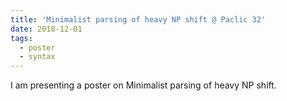 ```yaml
---
title: 'Minimalist parsing of heavy NP shift @ Paclic 32'
date: 2018-12-01
tags:
  - poster
  - syntax
---
```


I am presenting a poster on Minimalist parsing of heavy NP shift. 